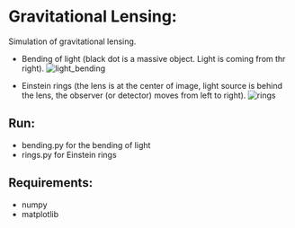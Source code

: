 # Gravitational Lensing:

Simulation of gravitational lensing.

- Bending of light (black dot is a massive object. Light is coming from thr right).
![light_bending](https://user-images.githubusercontent.com/13595525/146139386-40b45e1e-4d8f-4992-9ed2-40df3acbb487.png)

- Einstein rings (the lens is at the center of image, light source is behind the lens, the observer (or detector) moves from left to right).
![rings](https://user-images.githubusercontent.com/13595525/146139417-28a7844d-672a-456d-897d-d5e35085bf55.png)


## Run:
- bending.py for the bending of light
- rings.py for Einstein rings

## Requirements:
- numpy
- matplotlib

